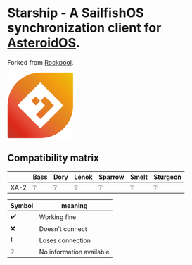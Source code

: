 # Starship - A SailfishOS synchronization client for [AsteroidOS](http://asteroidos.org/).
Forked from [Rockpool](https://github.com/abranson/rockpool).

<img src="harbour-starship/assets/harbour-starship.svg" width="150" />

## Compatibility matrix

|               | Bass | Dory | Lenok | Sparrow | Smelt | Sturgeon |
| ------------- | ---- | ---- | ------- | ------- | ----- | -------- |
| XA-2         | ❔️    | ❔    | ❔     | ❔       | ❔️     | ❔        |


| Symbol | meaning                  |
| ------ | ------------------------ |
|  ✔️     | Working fine             |
|  ❌     | Doesn't connect          |
|  ❗     | Loses connection        |
|  ❔     | No information available |
